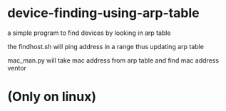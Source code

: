 # device-finding-using-arp-table
a simple program to find devices by looking in arp table

the findhost.sh will ping address in a range thus updating arp table

mac_man.py will take mac address from arp table and find mac address ventor

# (Only on linux)
